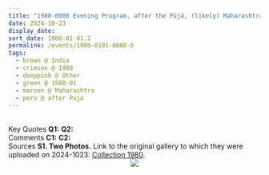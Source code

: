 ```yaml
---
title: "1980-0000 Evening Program, after the Pūjā, (likely) Maharashtra, India"
date: 2024-10-23
display_date: 
sort_date: 1980-01-01.2
permalink: /events/1980-0101-0000-b
tags:
  - brown @ India
  - crimson @ 1980
  - deeppink @ Other
  - green @ 1980-01
  - maroon @ Maharashtra
  - peru @ after Puja
---
```


<br>

<wave-list>
  <list-title color="DarkSeaGreen" width="55">Key Quotes</list-title>
  <list-item color="BlanchedAlmond" width="280"><b>Q1:</b> <i></i></list-item>
  <list-item color="Lavender" width="280"><b>Q2:</b> <i></i></list-item>
</wave-list>

<br>

<wave-list>
  <list-title color="DarkSeaGreen" width="55">Comments</list-title>
  <list-item color="BlanchedAlmond" width="280"><b>C1:</b> <i></i></list-item>
  <list-item color="Lavender" width="280"><b>C2:</b> <i></i></list-item>
</wave-list>

<br>

<wave-list>
  <list-title color="DarkSeaGreen" width="40">Sources</list-title>
  <list-item color="BlanchedAlmond"  width="280"><b>S1. Two Photos.</b> Link to the original gallery to which they were uploaded on 2024-1023: <a href="https://eternalmoments.smugmug.com/Collections/Mahipalsingh-Jaisingh-Raul-Collection/1980">Collection 1980</a>.</list-item>
</wave-list>

<div style="text-align: center"><img src="https://pub-bcc3cbe9b1e94ba1ac28915f7a3900fa.r2.dev/1980-0000-b_Evening_Program_after_the_Puja_(likely)_Maharashtra_India_(year_not_sure)_02_(Mahipalsingh_Jaisingh_Raul_Collection_scanned_by_Ankit_Khare).jpg" /></div>